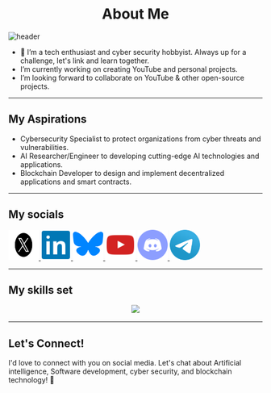 <h1 style="text-align: center;">About Me</h1>                                             
  



![header](https://github.com/wekesaryan/wekesaryan/assets/113826742/4784760a-f1d6-4d3e-8b24-8b8f30e2ead9)

- 👀 I’m a tech enthusiast and cyber security hobbyist. Always up for a challenge, let's link and learn together.
- I’m currently working on creating YouTube and personal projects.
-  I’m looking forward to collaborate on YouTube & other open-source projects.

---------------------------------

  ##  My Aspirations 
-  Cybersecurity Specialist to protect organizations from cyber threats and vulnerabilities.
-  AI Researcher/Engineer to developing cutting-edge AI technologies and applications.
-  Blockchain Developer to design and implement decentralized applications and smart contracts.



 -----------------------------
 
##  My socials
                 
                                        
<a href="https://x.com/vex_ryan">
  <img src="images/twitter_x.svg" alt="X formerly TWITTER" width="60" height="60">
</a>


 <a href="https://linkedin.com/ryan-wekesa254">
  <img src="images/linkedin.svg" alt="LINKEDIN" width="60" height="60">
</a>


<a href="https://bsky.app/profile/vexryan.bsky.social">
  <img src="images/bluesky.svg" alt="BLUESKY" width="60" height="60">
</a>

<a href="https://www.youtube.com/channel/UCjzKmnOQPBx15aUY_gG5YBQ">
  <img src="images/YouTube.png" alt="YOUTUBE" width="60" height="60">
</a>

<a href="https://discord.gg/jEQXeN4aTJ">
  <img src="images/discord.svg" alt="DISCORD" width="60" height="60">
</a>

<a href="https://t.me/techtrendskenya">
  <img src="images/telegram.svg" alt="TELEGRAM" width="60" height="60">
</a>                


  --------------------------------
  

 ##  My skills set                                                                                                                                                                                                        
<p align="center">
  <a href="https://skillicons.dev">
    <img src="https://skillicons.dev/icons?i=git,html,css,js,python,java,cs,go,rust,flutter,kotlin,react,solidity,wordpress,anaconda,kubernetes,docker,figma,blender,bash,firebase,mongodb,postgres,mysql" />
  </a>
</p>                    


--------------------------------



## Let's Connect!
I'd love to connect with you on social media. Let's chat about Artificial intelligence, Software development, cyber security, and blockchain technology! 💬

  
